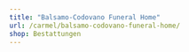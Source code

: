 ```yaml
---
title: "Balsamo-Codovano Funeral Home"
url: /carmel/balsamo-codovano-funeral-home/
shop: Bestattungen
---
```

